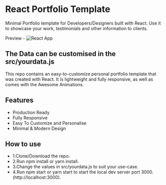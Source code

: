 # React Portfolio Template
Minimal Portfolio template for Developers/Designers built with React. Use it to showcase your work, testimonials and other information to clients.

Preview -
![React App](https://user-images.githubusercontent.com/16558205/78119338-e3a3db80-7425-11ea-81b6-1d3ebc3ab0fe.png)

## The Data can be customised in the src/yourdata.js
This repo contains an easy-to-customize personal portfolio template that was created with React. It is lightweight and fully responsive, as well as comes with the Awesome Animations.

## Features
 - Production Ready
 - Fully Responsive
 - Easy To Customize and Personalise
 - Minimal & Modern Design
 
 
## How to use
 - 1.Clone/Download the repo. 
 - 2.Run npm install or yarn install. 
 - 3.Change the values in src/yourdata.js to suit your use-case. 
 - 4.Run npm start or yarn start to start the local dev server port 3000.(http://localhost:3000).
